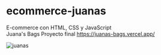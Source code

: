 # ecommerce-juanas

E-commerce con HTML, CSS y JavaScript  
Juana's Bags
Proyecto final
https://juanas-bags.vercel.app/

![juanas](https://user-images.githubusercontent.com/99261724/167211804-05a30a1e-5e7b-4df8-907f-a3e7e5edf391.png)
